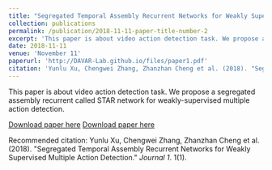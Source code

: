 ```yaml
---
title: "Segregated Temporal Assembly Recurrent Networks for Weakly Supervised Multiple Action Detection"
collection: publications
permalink: /publication/2018-11-11-paper-title-number-2
excerpt: 'This paper is about video action detection task. We propose a segregated assembly recurrent called STAR network for weakly-supervised multiple action detection.'
date: 2018-11-11
venue: 'November 11'
paperurl: 'http://DAVAR-Lab.github.io/files/paper1.pdf'
citation: 'Yunlu Xu, Chengwei Zhang, Zhanzhan Cheng et al. (2018). "Segregated Temporal Assembly Recurrent Networks for Weakly Supervised Multiple Action Detection." <i>Journal 1</i>. 1(1).'
---
```

This paper is about video action detection task. We propose a segregated assembly recurrent called STAR network for weakly-supervised multiple action detection.

[Download paper here](http://DAVAR-Lab.github.io/files/AAAI2019-STAR-slides.pptx)
[Download paper here](http://DAVAR-Lab.github.io/files/paper1.pdf)

Recommended citation: Yunlu Xu, Chengwei Zhang, Zhanzhan Cheng et al. (2018). "Segregated Temporal Assembly Recurrent Networks for Weakly Supervised Multiple Action Detection." <i>Journal 1</i>. 1(1).